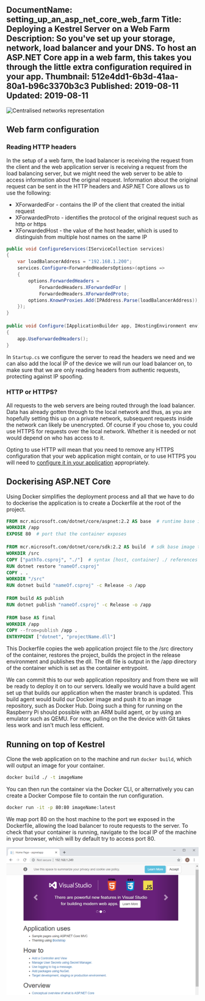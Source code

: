 DocumentName: setting_up_an_asp_net_core_web_farm
Title: Deploying a Kestrel Server on a Web Farm
Description: So you've set up your storage, network, load balancer and your DNS. To host an ASP.NET Core app in a web farm, this takes you through the little extra configuration required in your app.
Thumbnail: 512e4dd1-6b3d-41aa-80a1-b96c3370b3c3
Published: 2019-08-11
Updated: 2019-08-11
---
![Centralised networks representation](../assets/images/blog/512e4dd1-6b3d-41aa-80a1-b96c3370b3c3-w1920-h1440.jpg)

## Web farm configuration

### Reading HTTP headers

In the setup of a web farm, the load balancer is receiving the request from the client and the web application server is receiving a request from the load balancing server, but we might need the web server to be able to access information about the original request. Information about the original request can be sent in the HTTP headers and ASP.NET Core allows us to use the following:

* XForwardedFor - contains the IP of the client that created the initial request
* XForwardedProto - identifies the protocol of the original request such as http or https
* XForwardedHost - the value of the host header, which is used to distinguish from multiple host names on the same IP

```csharp
public void ConfigureServices(IServiceCollection services)
{
    var loadBalancerAddress = "192.168.1.200";
    services.Configure<ForwardedHeadersOptions>(options =>
    {
        options.ForwardedHeaders =
            ForwardedHeaders.XForwardedFor |
            ForwardedHeaders.XForwardedProto;
        options.KnownProxies.Add(IPAddress.Parse(loadBalancerAddress));
    });
}

public void Configure(IApplicationBuilder app, IHostingEnvironment env)
{
    app.UseForwardedHeaders();
}
```

In ```Startup.cs``` we configure the server to read the headers we need and we can also add the local IP of the device we will run our load balancer on, to make sure that we are only reading headers from authentic requests, protecting against IP spoofing.

### HTTP or HTTPS?

All requests to the web servers are being routed through the load balancer. Data has already gotten through to the local network and thus, as you are hopefully setting this up on a private network, subsequent requests inside the network can likely be unencrypted. Of course if you chose to, you could use HTTPS for requests over the local network. Whether it is needed or not would depend on who has access to it.

Opting to use HTTP will mean that you need to remove any HTTPS configuration that your web application might contain, or to use HTTPS you will need to [configure it in your application](https://docs.microsoft.com/en-us/aspnet/core/security/enforcing-ssl?view=aspnetcore-2.2&tabs=visual-studio) appropriately.

## Dockerising ASP.NET Core

Using Docker simplifies the deployment process and all that we have to do to dockerise the application is to create a Dockerfile at the root of the project.

```dockerfile
FROM mcr.microsoft.com/dotnet/core/aspnet:2.2 AS base  # runtime base image to use
WORKDIR /app
EXPOSE 80  # port that the container exposes

FROM mcr.microsoft.com/dotnet/core/sdk:2.2 AS build  # sdk base image to use
WORKDIR /src
COPY ["pathTo.csproj", "./"]  # syntax [host, container] ./ references current working directory
RUN dotnet restore "nameOf.csproj"
COPY . .
WORKDIR "/src"
RUN dotnet build "nameOf.csproj" -c Release -o /app

FROM build AS publish
RUN dotnet publish "nameOf.csproj" -c Release -o /app

FROM base AS final
WORKDIR /app
COPY --from=publish /app .
ENTRYPOINT ["dotnet", "projectName.dll"]
```

This Dockerfile copies the web application project file to the /src directory of the container, restores the project, builds the project in the release environment and publishes the dll. The dll file is output in the /app directory of the container which is set as the container entrypoint.

We can commit this to our web application repository and from there we will be ready to deploy it on to our servers. Ideally we would have a build agent set up that builds our application when the master branch is updated. This build agent would build our Docker image and push it to an image repository, such as Docker Hub. Doing such a thing for running on the Raspberry Pi should possible with an ARM build agent, or by using an emulator such as QEMU. For now, pulling on the the device with Git takes less work and isn't much less efficient.

## Running on top of Kestrel

Clone the web application on to the machine and run ```docker build```, which will output an image for your container.

```bash
docker build ./ -t imageName
```

You can then run the container via the Docker CLI, or alternatively you can create a Docker Compose file to contain the run configuration.

```bash
docker run -it -p 80:80 imageName:latest
```

We map port 80 on the host machine to the port we exposed in the Dockerfile, allowing the load balancer to route requests to the server. To check that your container is running, navigate to the local IP of the machine in your browser, which will by default try to access port 80.

![Image of sample application running](../assets/images/blog/content/5cb6fb87-75d0-4aa4-99c7-b7815ca7ea70.png)